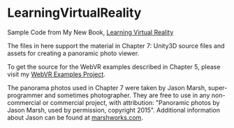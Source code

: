 # LearningVirtualReality
Sample Code from My New Book, [Learning Virtual Reality](http://www.amazon.com/Learning-Virtual-Reality-Experiences-Applications/dp/1491922834)

The files in here support the material in Chapter 7: Unity3D source files and assets for creating a panoramic photo viewer. 

To get the source for the WebVR examples described in Chapter 5, please visit my [WebVR Examples Project](https://github.com/tparisi/WebVR).

The panorama photos used in Chapter 7 were taken by Jason Marsh, super-programmer and sometimes photographer. They are free to use in any non-commercial or commercial project, with attribution: "Panoramic photos by Jason Marsh, used by permission, copyright 2015". Additional information about Jason can be found at [marshworks.com](http://marshworks.com).
